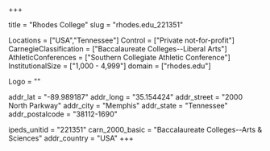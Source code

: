 
+++

title = "Rhodes College"
slug = "rhodes.edu_221351"

Locations = ["USA","Tennessee"]
Control = ["Private not-for-profit"]
CarnegieClassification = ["Baccalaureate Colleges--Liberal Arts"]
AthleticConferences = ["Southern Collegiate Athletic Conference"]
InstitutionalSize = ["1,000 - 4,999"]
domain = ["rhodes.edu"]

Logo = ""

addr_lat = "-89.989187"
addr_long = "35.154424"
addr_street = "2000 North Parkway"
addr_city = "Memphis"
addr_state = "Tennessee"
addr_postalcode = "38112-1690"

ipeds_unitid = "221351"
carn_2000_basic = "Baccalaureate Colleges--Arts & Sciences"
addr_country = "USA"
+++
    
